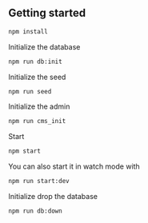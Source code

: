 ## Getting started

```sh
npm install
```

Initialize the database

```sh
npm run db:init
```

Initialize the seed

```sh
npm run seed
```

Initialize the admin

```sh
npm run cms_init
```

Start

```sh
npm start
```

You can also start it in watch mode with

```sh
npm run start:dev
```

Initialize drop the database

```sh
npm run db:down
```
